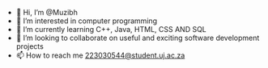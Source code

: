 - 👋 Hi, I’m @Muzibh
- 👀 I’m interested in computer programming
- 🌱 I’m currently learning C++, Java, HTML, CSS AND SQL
- 💞️ I’m looking to collaborate on useful and exciting software development projects
- 📫 How to reach me 223030544@student.uj.ac.za

<!---
Muzibh/Muzibh is a ✨ special ✨ repository because its `README.md` (this file) appears on your GitHub profile.
You can click the Preview link to take a look at your changes.
--->
